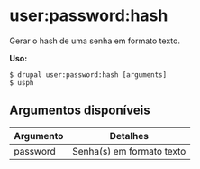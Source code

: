 # user:password:hash
Gerar o hash de uma senha em formato texto.

**Uso:**
```
$ drupal user:password:hash [arguments]
$ usph  
```

## Argumentos disponíveis
Argumento | Detalhes
---------|-------------
password | Senha(s) em formato texto
